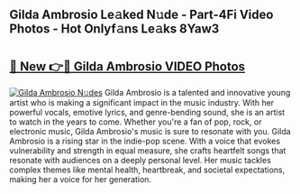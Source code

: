 ## Gilda Ambrosio Le𝚊ked N𝚞de - Part-4Fi Video Photos - Hot Onlyf𝚊ns Le𝚊ks 8Yaw3

# <h2><a href="http://ac29278.deff.icu/?id=Gilda+Ambrosio">🔗 New 👉🔴 Gilda Ambrosio VIDEO Photos</a></h2>

[![Gilda Ambrosio N𝚞des](https://i.imgur.com/rIISA9y.gif)](http://ac29278.deff.icu/?id=Gilda+Ambrosio)
Gilda Ambrosio is a talented and innovative young artist who is making a significant impact in the music industry. With her powerful vocals, emotive lyrics, and genre-bending sound, she is an artist to watch in the years to come. Whether you're a fan of pop, rock, or electronic music, Gilda Ambrosio's music is sure to resonate with you. Gilda Ambrosio is a rising star in the indie-pop scene. With a voice that evokes vulnerability and strength in equal measure, she crafts heartfelt songs that resonate with audiences on a deeply personal level. Her music tackles complex themes like mental health, heartbreak, and societal expectations, making her a voice for her generation.
